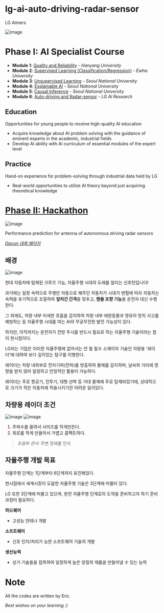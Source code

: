 # lg-ai-auto-driving-radar-sensor
LG Aimers

![image](https://user-images.githubusercontent.com/39285147/176646283-f1ef50cf-72b1-43be-89cc-1231cd0423ac.png)


# **Phase I: AI Specialist Course**
  - **Module 1**: [Quality and Reliability](https://github.com/hchoi256/lg-ai-auto-driving-radar-sensor/tree/main/quality-credibility) - *Hanyang University*
  - **Module 2**: [Supervised Learning (Classification/Regression)](https://github.com/hchoi256/lg-ai-auto-driving-radar-sensor/tree/main/supervised-learning) - *Ewha University*
  - **Module 3**: [Unsupervised Learning](https://github.com/hchoi256/lg-ai-auto-driving-radar-sensor/tree/main/unsupervised-learning) - *Seoul National University*
  - **Module 4**: [Explainable AI](https://github.com/hchoi256/lg-ai-auto-driving-radar-sensor/tree/main/explainable-ai-XAI) - *Seoul National University*
  - **Module 5**: [Causal Inference](https://github.com/hchoi256/lg-ai-auto-driving-radar-sensor/tree/main/causal-inference) - *Seoul National University*
  - **Module 6**: [Auto-driving and Radar-sensor](https://github.com/hchoi256/lg-ai-auto-driving-radar-sensor/tree/main/self-driving-and-radar-sensor) - *LG AI Research*

## Education
Opportunities for young people to receive high-quality AI education
- Acquire knowledge about AI problem solving with the guidance of eminent experts in the academic, industrial fields
- Develop AI ability with AI curriculum of essential modules of the expert level

## Practice
Hand-on experience for problem-solving through industrial data held by LG
- Real-world opportunities to utilize AI theory beyond just acquiring theoretical knowledge

# [**Phase II: Hackathon**](https://github.com/hchoi256/lg-ai-auto-driving-radar-sensor/blob/main/hackathon.md)
![image](https://user-images.githubusercontent.com/39285147/176649666-dc63ccb4-2a55-4750-a2be-30c4e2e263ed.png)

Performance prediction for antenna of autonomous driving radar sensors

[*Dacon 대회 페이지*](https://dacon.io/competitions/official/235927/overview/description)

## 배경
![image](https://user-images.githubusercontent.com/39285147/180979155-36215da2-b352-41ec-86ce-c00be4b791fa.png)

현대 자동차에 탑재된 크루즈 기능, 자율주행 시대의 도래를 알리는 신호탄입니다!

과거에는 일정 속력으로 주행만 자동으로 해주던 자동차가 시대가 변함에 따라 자동차는 속력을 유기적으로 조절하여 **앞차간 간격**을 맞추고, **핸들 조향 기능**을 운전자 대신 수행한다.

그 외에도, 차량 내부 미세한 호흡을 감지하여 차량 내부 애완동물과 영유아 방치 사고를 예방하는 등 자율주행 시대를 여는 AI의 무궁무진한 발전 가능성이 있다.

하지만, 아직까지는 운전자가 전방 주시를 반드시 필요로 하는 자율주행 기술이라는 점이 현시점이다.

LG라는 기업은 이러한 자율주행에 없어서는 안 될 필수 소재이자 기술인 차량용 '레이더'에 대하여 보다 깊이있는 탐구를 이행한다.

레이더는 차량 내외부로 전자기파(전파)를 방출하여 물체를 감지하며, 날씨와 거리에 영향을 받지 않아 일정하고 안정적인 활용이 가능하다.

레이더는 주로 항공기, 전투기, 대형 선박 등 거대 물체에 주로 탑재되었기에, 상대적으로 크기가 작은 자동차에 적용시키기란 어려운 일이있다.

## 차량용 레이더 조건
![image](https://user-images.githubusercontent.com/39285147/180979179-13a750f9-6b07-4868-b822-af96fb01bb4f.png)
![image](https://user-images.githubusercontent.com/39285147/180979335-5a05c3ac-9471-4eb2-96ac-acd9a8a34adb.png)

1. 주파수를 올려서 사이즈를 작게만든다.
2. 회로를 작게 만들어서 가볍고 콤팩트하다.

> *초음파 센서*: 주변 장애물 인식

## 자율주행 개발 목표
자율주행 단계는 1단계부터 6단계까지 포진해있다.

현시점에서 세계시장이 도달한 자율주행 기술은 3단계에 머물러 있다.

LG 또한 3단계에 머물고 있으며, 완전 자율주행 단계로의 도약을 준비하고자 하기 준비과정이 필요하다.

**하드웨어**
- 고성능 안테나 개발

**소프트웨어**
- 신호 인지/처리가 능한 소프트웨어 기술의 개발

**생산능력**
- 상기 기술들을 접목하여 일정하게 높은 양질의 제품을 만들어낼 수 있는 능력

# Note

All the codes are written by Eric.

*Best wishes on your learning :)*
